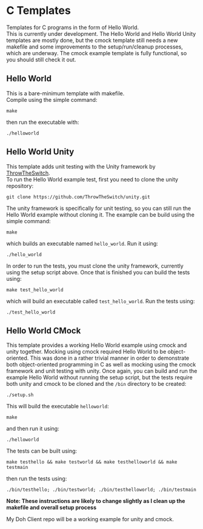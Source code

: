 # C Templates
Templates for C programs in the form of Hello World.  
This is currently under development. The Hello World and Hello World Unity templates are mostly done, but the cmock template still needs a new makefile and some improvements to the setup/run/cleanup processes, which are underway. The cmock example template is fully functional, so you should still check it out.

## Hello World

This is a bare-minimum template with makefile.  
Compile using the simple command:

```
make
```

then run the executable with:

```
./helloworld
```

## Hello World Unity

This template adds unit testing with the Unity framework by [ThrowTheSwitch].  
To run the Hello World example test, first you need to clone the unity repository:  

```
git clone https://github.com/ThrowTheSwitch/unity.git
```

The unity framework is specifically for unit testing, so you can still run the Hello World example without cloning it. The example can be build using the simple command:

```
make
```

which builds an executable named `hello_world`. Run it using:

```
./hello_world
```

In order to run the tests, you must clone the unity framework, currently using the setup script above. Once that is finished you can build the tests using:

```
make test_hello_world
```  

which will build an executable called `test_hello_world`. Run the tests using:

```
./test_hello_world
```

## Hello World CMock

This template provides a working Hello World example using cmock and unity together. Mocking using cmock required Hello World to be object-oriented. This was done in a rather trivial manner in order to demonstrate both object-oriented programming in C as well as mocking using the cmock framework and unit testing with unity. Once again, you can build and run the example Hello World without running the setup script, but the tests require both unity and cmock to be cloned and the `/bin` directory to be created:

```
./setup.sh
```

This will build the executable `helloworld`:

```
make
```

and then run it using:

```
./helloworld
```

The tests can be built using:

```
make testhello && make testworld && make testhelloworld && make testmain
```

then run the tests using:

```
./bin/testhello; ./bin/testworld; ./bin/testhelloworld; ./bin/testmain
```

**Note: These instructions are likely to change slightly as I clean up the makefile and overall setup process**

My Doh Client repo will be a working example for unity and cmock.

[ThrowTheSwitch]: <https://github.com/ThrowTheSwitch>
